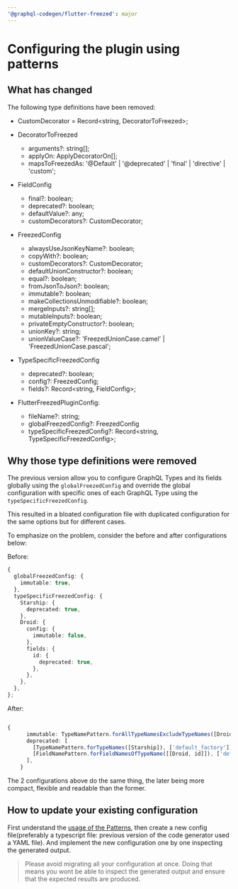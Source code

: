 ```yaml
---
'@graphql-codegen/flutter-freezed': major
---
```


# Configuring the plugin using patterns

## What has changed

The following type definitions have been removed:

- CustomDecorator = Record<string, DecoratorToFreezed>;

- DecoratorToFreezed
  - arguments?: string[];
  - applyOn: ApplyDecoratorOn[];
  - mapsToFreezedAs: '@Default' | '@deprecated' | 'final' | 'directive' | 'custom';

- FieldConfig
  - final?: boolean;
  - deprecated?: boolean;
  - defaultValue?: any;
  - customDecorators?: CustomDecorator;

- FreezedConfig
  - alwaysUseJsonKeyName?: boolean;
  - copyWith?: boolean;
  - customDecorators?: CustomDecorator;
  - defaultUnionConstructor?: boolean;
  - equal?: boolean;
  - fromJsonToJson?: boolean;
  - immutable?: boolean;
  - makeCollectionsUnmodifiable?: boolean;
  - mergeInputs?: string[];
  - mutableInputs?: boolean;
  - privateEmptyConstructor?: boolean;
  - unionKey?: string;
  - unionValueCase?: 'FreezedUnionCase.camel' | 'FreezedUnionCase.pascal';

- TypeSpecificFreezedConfig
  - deprecated?: boolean;
  - config?: FreezedConfig;
  - fields?: Record<string, FieldConfig>;

- FlutterFreezedPluginConfig:
  - fileName?: string;
  - globalFreezedConfig?: FreezedConfig
  - typeSpecificFreezedConfig?: Record<string, TypeSpecificFreezedConfig>;

## Why those type definitions were removed

The previous version allow you to configure GraphQL Types and its fields globally using the `globalFreezedConfig` and override the global configuration with specific ones of each GraphQL Type using the `typeSpecificFreezedConfig`.

This resulted in a bloated configuration file with duplicated configuration for the same options but for different cases.

To emphasize on the problem, consider the before and after configurations below:

Before:

```ts
{
  globalFreezedConfig: {
    immutable: true,
  },
  typeSpecificFreezedConfig: {
    Starship: {
      deprecated: true,
    },
    Droid: {
      config: {
        immutable: false,
      },
      fields: {
        id: {
          deprecated: true,
        },
      },
    },
  },
};
```

After:

```ts

{
      immutable: TypeNamePattern.forAllTypeNamesExcludeTypeNames([Droid]),
      deprecated: [
        [TypeNamePattern.forTypeNames([Starship]), ['default_factory']],
        [FieldNamePattern.forFieldNamesOfTypeName([[Droid, id]]), ['default_factory_parameter']],
      ],
    }
```

The 2 configurations above do the same thing, the later being more compact, flexible and readable than the former.

## How to update your existing configuration

First understand the [usage of the Patterns](https://the-guild.dev/graphql/codegen/docs/guides/flutter-freezed#configuring-the-plugin), then create a new config file(preferably a typescript file: previous version of the code generator used a YAML file).
And implement the new configuration one by one inspecting the generated output.

> Please avoid migrating all your configuration at once. Doing that means you wont be able to inspect the generated output and ensure that the expected results are produced.
